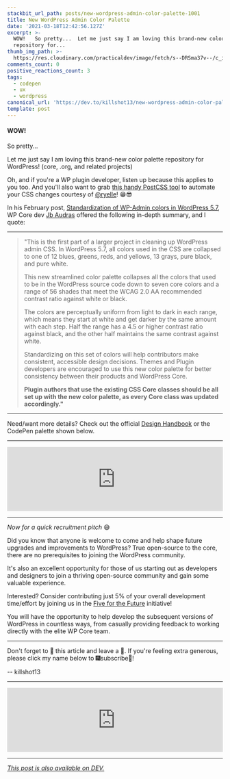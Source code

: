 ```yaml
---
stackbit_url_path: posts/new-wordpress-admin-color-palette-1001
title: New WordPress Admin Color Palette
date: '2021-03-18T12:42:56.127Z'
excerpt: >-
  WOW!   So pretty...  Let me just say I am loving this brand-new color palette
  repository for...
thumb_img_path: >-
  https://res.cloudinary.com/practicaldev/image/fetch/s--DRSma37v--/c_imagga_scale,f_auto,fl_progressive,h_420,q_auto,w_1000/https://dev-to-uploads.s3.amazonaws.com/uploads/articles/y56ze6gdam4dnsn0tvl7.jpg
comments_count: 0
positive_reactions_count: 3
tags:
  - codepen
  - ux
  - wordpress
canonical_url: 'https://dev.to/killshot13/new-wordpress-admin-color-palette-1001'
template: post
---
```

#### **WOW!**

So pretty...

Let me just say I am loving this brand-new color palette repository for WordPress! (core, .org, and related projects) 

Oh, and if you're a WP plugin developer, listen up because this applies to you too. And you'll also want to grab [this handy PostCSS tool](https://gist.github.com/ryelle/ce466fe20e9c8165d8cafe9597b84316) to automate your CSS changes courtesy of [@ryelle](https://profiles.wordpress.org/ryelle/)! 😁😎

In his February post, [Standardization of WP-Admin colors in WordPress 5.7](https://make.wordpress.org/core/2021/02/23/standardization-of-wp-admin-colors-in-wordpress-5-7/), WP Core dev [Jb Audras](https://profiles.wordpress.org/audrasjb/) offered the following in-depth summary, and I quote:

---

> "This is the first part of a larger project in cleaning up WordPress admin CSS. In WordPress 5.7, all colors used in the CSS are collapsed to one of 12 blues, greens, reds, and yellows, 13 grays, pure black, and pure white.
>
> This new streamlined color palette collapses all the colors that used to be in the WordPress source code down to seven core colors and a range of 56 shades that meet the WCAG 2.0 AA recommended contrast ratio against white or black.
>
> The colors are perceptually uniform from light to dark in each range, which means they start at white and get darker by the same amount with each step. Half the range has a 4.5 or higher contrast ratio against black, and the other half maintains the same contrast against white.
>
> Standardizing on this set of colors will help contributors make consistent, accessible design decisions. Themes and Plugin developers are encouraged to use this new color palette for better consistency between their products and WordPress Core.
>
> **Plugin authors that use the existing CSS Core classes should be all set up with the new color palette, as every Core class was updated accordingly."**

---

Need/want more details? Check out the official [Design Handbook](https://make.wordpress.org/design/handbook/foundations/colors) or the CodePen palette shown below.

---


<iframe class="liquidTag" src="https://dev.to/embed/codepen?args=https%3A%2F%2Fcodepen.io%2Fryelle%2Fpen%2FWNGVEjw" style="border: 0; width: 100%;"></iframe>


---

_Now for a quick recruitment pitch_ 😅

Did you know that anyone is welcome to come and help shape future upgrades and improvements to WordPress? True open-source to the core, there are no prerequisites to joining the WordPress community.

It's also an excellent opportunity for those of us starting out as developers and designers to join a thriving open-source community and gain some valuable experience.

Interested? Consider contributing just 5% of your overall development time/effort by joining us in the [Five for the Future](https://wordpress.org/five-for-the-future/) initiative!

You will have the opportunity to help develop the subsequent versions of WordPress in countless ways, from casually providing feedback to working directly with the elite WP Core team.

---

Don't forget to 💖 this article and leave a 💭. If you're feeling extra generous, please click my name below to 🎆subscribe🎇!

  -- killshot13

---


<iframe class="liquidTag" src="https://dev.to/embed/user?args=killshot13" style="border: 0; width: 100%;"></iframe>


---


*[This post is also available on DEV.](https://dev.to/killshot13/new-wordpress-admin-color-palette-1001)*


<script>
const parent = document.getElementsByTagName('head')[0];
const script = document.createElement('script');
script.type = 'text/javascript';
script.src = 'https://cdnjs.cloudflare.com/ajax/libs/iframe-resizer/4.1.1/iframeResizer.min.js';
script.charset = 'utf-8';
script.onload = function() {
    window.iFrameResize({}, '.liquidTag');
};
parent.appendChild(script);
</script>    
